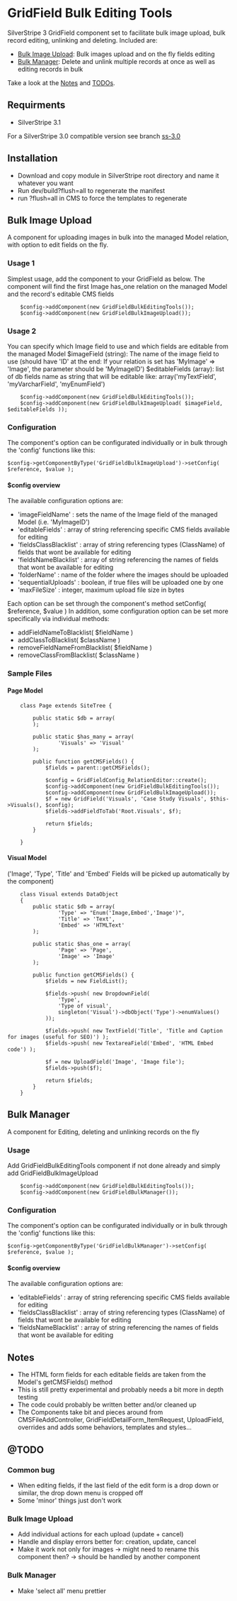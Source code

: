 GridField Bulk Editing Tools
============================
SilverStripe 3 GridField component set to facilitate bulk image upload, bulk record editing, unlinking and deleting.
Included are:
* [Bulk Image Upload](#bulk-image-upload): Bulk images upload and on the fly fields editing
* [Bulk Manager](#bulk-manager): Delete and unlink multiple records at once as well as editing records in bulk

Take a look at the [Notes](#notes) and [TODOs](#todo).

## Requirments
* SilverStripe 3.1

For a SilverStripe 3.0 compatible version see branch [ss-3.0](https://github.com/colymba/GridFieldBulkEditingTools/tree/ss-3.0)

## Installation
* Download and copy module in SilverStripe root directory and name it whatever you want
* Run dev/build?flush=all to regenerate the manifest
* run ?flush=all in CMS to force the templates to regenerate

## Bulk Image Upload
A component for uploading images in bulk into the managed Model relation, with option to edit fields on the fly.

### Usage 1
Simplest usage, add the component to your GridField as below. The component will find the first Image has_one relation on the managed Model and the record's editable CMS fields
		
		$config->addComponent(new GridFieldBulkEditingTools());
		$config->addComponent(new GridFieldBulkImageUpload());

### Usage 2
You can specify which Image field to use and which fields are editable from the managed Model
$imageField (string): The name of the image field to use (should have 'ID' at the end: If your relation is set has 'MyImage' => 'Image', the parameter should be 'MyImageID')
$editableFields (array): list of db fields name as string that will be editable like: array('myTextField', 'myVarcharField', 'myEnumField')
		
		$config->addComponent(new GridFieldBulkEditingTools());
		$config->addComponent(new GridFieldBulkImageUpload( $imageField, $editableFields ));

### Configuration
The component's option can be configurated individually or in bulk through the 'config' functions like this:

    $config->getComponentByType('GridFieldBulkImageUpload')->setConfig( $reference, $value );
		
#### $config overview
The available configuration options are:
* 'imageFieldName' : sets the name of the Image field of the managed Model (i.e. 'MyImageID')
* 'editableFields' : array of string referencing specific CMS fields available for editing
* 'fieldsClassBlacklist' : array of string referencing types (ClassName) of fields that wont be available for editing
* 'fieldsNameBlacklist' : array of string referencing the names of fields that wont be available for editing
* 'folderName' : name of the folder where the images should be uploaded
* 'sequentialUploads' : boolean, if true files will be uploaded one by one
* 'maxFileSize' : integer, maximum upload file size in bytes 

Each option can be set through the component's method setConfig( $reference, $value )
In addition, some configuration option can be set more specifically via individual methods:
* addFieldNameToBlacklist( $fieldName )
* addClassToBlacklist( $className )
* removeFieldNameFromBlacklist( $fieldName )
* removeClassFromBlacklist( $className )

### Sample Files

#### Page Model

		class Page extends SiteTree {

			public static $db = array(
			);

			public static $has_many = array(
					'Visuals' => 'Visual'
			);

			public function getCMSFields() {
				$fields = parent::getCMSFields();

				$config = GridFieldConfig_RelationEditor::create();	
				$config->addComponent(new GridFieldBulkEditingTools());
				$config->addComponent(new GridFieldBulkImageUpload());		
				$f = new GridField('Visuals', 'Case Study Visuals', $this->Visuals(), $config);
				$fields->addFieldToTab('Root.Visuals', $f);

				return $fields;
			}

		}

#### Visual Model
('Image', 'Type', 'Title' and 'Embed' Fields will be picked up automatically by the component)

		class Visual extends DataObject
		{
			public static $db = array(
					'Type' => "Enum('Image,Embed','Image')",
					'Title' => 'Text',
					'Embed' => 'HTMLText'
			);

			public static $has_one = array(
					'Page' => 'Page',
					'Image' => 'Image'
			);

			public function getCMSFields() {
				$fields = new FieldList();

				$fields->push( new DropdownField(
					'Type',
					'Type of visual',
					singleton('Visual')->dbObject('Type')->enumValues()
				));

				$fields->push( new TextField('Title', 'Title and Caption for images (useful for SEO)') );
				$fields->push( new TextareaField('Embed', 'HTML Embed code') );		

				$f = new UploadField('Image', 'Image file');				
				$fields->push($f);

				return $fields;
			}
		}

## Bulk Manager
A component for Editing, deleting and unlinking records on the fly

### Usage
Add GridFieldBulkEditingTools component if not done already and simply add GridFieldBulkImageUpload
		
		$config->addComponent(new GridFieldBulkEditingTools());
		$config->addComponent(new GridFieldBulkManager());
		
### Configuration
The component's option can be configurated individually or in bulk through the 'config' functions like this:

    $config->getComponentByType('GridFieldBulkManager')->setConfig( $reference, $value );
		
#### $config overview
The available configuration options are:
* 'editableFields' : array of string referencing specific CMS fields available for editing
* 'fieldsClassBlacklist' : array of string referencing types (ClassName) of fields that wont be available for editing
* 'fieldsNameBlacklist' : array of string referencing the names of fields that wont be available for editing

## Notes
* The HTML form fields for each editable fields are taken from the Model's getCMSFields() method
* This is still pretty experimental and probably needs a bit more in depth testing
* The code could probably be written better and/or cleaned up
* The Components take bit and pieces around from CMSFileAddController, GridFieldDetailForm_ItemRequest, UploadField, overrides and adds some behaviors, templates and styles...

## @TODO

### Common bug
* When editing fields, if the last field of the edit form is a drop down or similar, the drop down menu is cropped off
* Some 'minor' things just don't work

### Bulk Image Upload
* Add individual actions for each upload (update + cancel)
* Handle and display errors better for: creation, update, cancel
* Make it work not only for images -> might need to rename this component then? -> should be handled by another component

### Bulk Manager
* Make 'select all' menu prettier